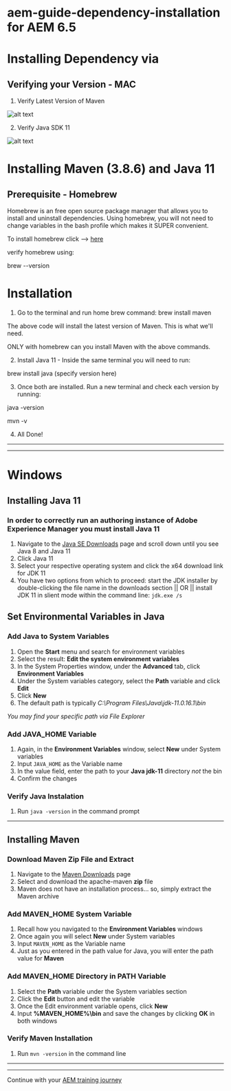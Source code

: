 # aem-guide-dependency-installation for AEM 6.5 

# Installing Dependency via  
## Verifying your Version - MAC 
  1. Verify Latest Version of Maven


  ![alt text](https://res.cloudinary.com/ddid7dngp/image/upload/v1666626790/Apache_Maven_3.8.6_84538c9988a25aec085021c365c560670ad80163_l2gwac.jpg "Maven Version Screenshot")
  
  
  2. Verify Java SDK 11


  ![alt text](https://res.cloudinary.com/ddid7dngp/image/upload/v1666627326/Java_version_11.0.16.1_2022-08-18_LTS_sd9b5u.jpg "Java Version Screenshot")

# Installing Maven (3.8.6) and Java 11

## Prerequisite - Homebrew

Homebrew is an free open source package manager that allows you to install and uninstall dependencies. Using homebrew, you will not need to change variables in the bash profile which makes it SUPER convenient. 

To install homebrew click --> [here](https://brew.sh/)

verify homebrew using: 

brew --version

# Installation

1. Go to the terminal and run home brew command: brew install maven

The above code will install the latest version of Maven. This is what we'll need. 

ONLY with homebrew can you install Maven with the above commands.

2. Install Java 11 - Inside the same terminal you will need to run:

brew install java (specify version here)

3. Once both are installed. Run a new terminal and check each version by running:


  java -version


  mvn -v 
  
4. All Done!

---
---



# Windows 


## Installing Java 11


### In order to correctly run an authoring instance of Adobe Experience Manager you must install Java 11

1. Navigate to the [Java SE Downloads](https://www.oracle.com/java/technologies/downloads/#java11-windows) page and scroll down until you see Java 8 and Java 11
2. Click Java 11
3. Select your respective operating system and click the x64 download link for JDK 11
4. You have two options from which to proceed: start the JDK installer by double-clicking the file name in the downloads section || OR ||
  install JDK 11 in slient mode within the command line: `jdk.exe /s`
  
## Set Environmental Variables in Java

### Add Java to System Variables

1. Open the **Start** menu and search for environment variables
2. Select the result: **Edit the system environment variables**
3. In the System Properties window, under the **Advanced** tab, click **Environment Variables**
4. Under the System variables category, select the **Path** variable and click **Edit**
5. Click **New**
6. The default path is typically *C:\Program Files\Java\jdk-11.0.16.1\bin*

*You may find your specific path via File Explorer*

### Add JAVA_HOME Variable

1. Again, in the **Environment Variables** window, select **New** under System variables
2. Input `JAVA_HOME` as the Variable name
3. In the value field, enter the path to your **Java jdk-11** directory *not* the bin 
4. Confirm the changes
 

### Verify Java Instalation
1. Run `java -version` in the command prompt

---
## Installing Maven

### Download Maven Zip File and Extract
1. Navigate to the [Maven Downloads](https://maven.apache.org/download.cgi) page 
2. Select and download the apache-maven **zip** file
3. Maven does not have an installation process... so, simply extract the Maven archive

### Add MAVEN_HOME System Variable

1. Recall how you navigated to the **Environment Variables** windows
2. Once again you will select **New** under System variables
3. Input `MAVEN_HOME` as the Variable name
4. Just as you entered in the path value for Java, you will enter the path value for **Maven**

### Add MAVEN_HOME Directory in PATH Variable
1. Select the **Path** variable under the System variables section
2. Click the **Edit** button and edit the variable
3. Once the Edit environment variable opens, click **New**
4. Input **%MAVEN_HOME%\bin** and save the changes by clicking **OK** in both windows

### Verify Maven Installation

1. Run `mvn -version` in the command line

---
---
Continue with your [AEM training journey](https://github.com/matthew-acn/aem_guide) 
